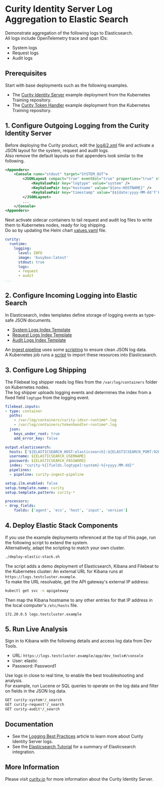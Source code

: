# Curity Identity Server Log Aggregation to Elastic Search

Demonstrate aggregation of the following logs to Elasticsearch.\
All logs include OpenTelemetry trace and span IDs:

- System logs
- Request logs
- Audit logs

## Prerequisites

Start with base deployments such as the following examples.

- The [Curity Identity Server](https://github.com/curityio/kubernetes-training?tab=readme-ov-file#3---curity-identity-server-example) example deployment from the Kubernetes Training repository.
- The [Curity Token Handler](https://github.com/curityio/kubernetes-training?tab=readme-ov-file#4---curity-token-handler-example) example deployment from the Kubernetes Training repository.

## 1. Configure Outgoing Logging from the Curity Identity Server

Before deploying the Curity product, edit the [log4j2.xml](https://github.com/curityio/kubernetes-training/blob/main/resources/curity/idsvr-final/log4j2.xml) file and activate a JSON layout for the system, request and audit logs.\
Also remove the default layouts so that appenders look similar to the following.

```xml
<Appenders>
    <Console name="stdout" target="SYSTEM_OUT">
        <JSONLayout compact="true" eventEol="true" properties="true" stacktraceAsString="true">
            <KeyValuePair key="logtype" value="system" />
            <KeyValuePair key="hostname" value="${env:HOSTNAME}" />
            <KeyValuePair key="timestamp" value="$${date:yyyy-MM-dd'T'HH:mm:ss.SSSZ}" />
        </JSONLayout>
        ...
    </Console>
<Appenders>
```

Next activate sidecar containers to tail request and audit log files to write them to Kubernetes nodes, ready for log shipping.\
Do so by updating the Helm chart [values.yaml](https://github.com/curityio/kubernetes-training/blob/main/resources/curity/idsvr-final/values.yaml) file.

```yaml
curity:
  runtime:
    logging:
      level: INFO
      image: 'busybox:latest'
      stdout: true
      logs:
      - request
      - audit
...
```

## 2. Configure Incoming Logging into Elastic Search

In Elasticsearch, index templates define storage of logging events as type-safe JSON documents.

- [System Logs Index Template](logs/ingestion/indextemplate-curity-system.json)
- [Request Logs Index Template](logs/ingestion/indextemplate-curity-request.json)
- [Audit Logs Index Template](logs/ingestion/indextemplate-curity-audit.json)

An [ingest pipeline](logs/ingestion/ingest-pipeline-template.json) uses some [scripting](logs/ingestion/script-processor.txt) to ensure clean JSON log data.\
A Kubernetes job runs a [script](logs/initdata.sh) to import these resources into Elasticsearch.

## 3. Configure Log Shipping

The Filebeat log shipper reads log files from the `/var/log/containers` folder on Kubernetes nodes.\
The log shipper uploads logging events and determines the index from a fixed field `logtype` from the logging event.

```yaml
filebeat.inputs:
- type: container
  paths:
    - /var/log/containers/curity-idsvr-runtime*.log
    - /var/log/containers/tokenhandler-runtime*.log
  json:
    keys_under_root: true
    add_error_key: false

output.elasticsearch:
  hosts: ['${ELASTICSEARCH_HOST:elasticsearch}:${ELASTICSEARCH_PORT:9200}']
  username: ${ELASTICSEARCH_USERNAME}
  password: ${ELASTICSEARCH_PASSWORD}
  index: "curity-%{[fields.logtype]:system}-%{+yyyy.MM.dd}"
  pipelines:
  - pipeline: curity-ingest-pipeline

setup.ilm.enabled: false
setup.template.name: curity
setup.template.pattern: curity-*

processors:
- drop_fields:
    fields: ['agent', 'ecs', 'host', 'input', 'version']
```

## 4. Deploy Elastic Stack Components

If you use the example deployments referenced at the top of this page, run the following script to extend the system.\
Alternatively, adapt the scripting to match your own cluster.

```bash
./deploy-elastic-stack.sh
```

The script adds a demo deployment of Elasticsearch, Kibana and Filebeat to the Kubernetes cluster:
An external URL for Kibana runs at `https://logs.testcluster.example`.\
To make the URL resolvable, get the API gateway's external IP address:

```bash
kubectl get svc -n apigateway
```

Then map the Kibana hostname to any other entries for that IP address in the local computer's `/etc/hosts` file.

```text
172.20.0.5 logs.testcluster.example
```

## 5. Run Live Analysis

Sign in to Kibana with the following details and access log data from Dev Tools.

- URL: `https://logs.testcluster.example/app/dev_tools#/console`
- User: elastic
- Password: Password1

Use logs in close to real time, to enable the best troubleshooting and analysis.\
For example, run Lucene or SQL queries to operate on the log data and filter on fields in the JSON log data.

```bash
GET curity-system*/_search
GET curity-request*/_search
GET curity-audit*/_search
```

## Documentation

- See the [Logging Best Practices](https://curity.io/resources/learn/logging-best-practices) article to learn more about Curity Identity Server logs.
- See the [Elasticsearch Tutorial](https://curity.io/resources/learn/log-to-elasticsearch) for a summary of Elasticsearch integration.

## More Information

Please visit [curity.io](https://curity.io/) for more information about the Curity Identity Server.
